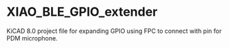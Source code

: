 # XIAO_BLE_GPIO_extender
KiCAD 8.0 project file for expanding GPIO using FPC to connect with pin for PDM microphone.
